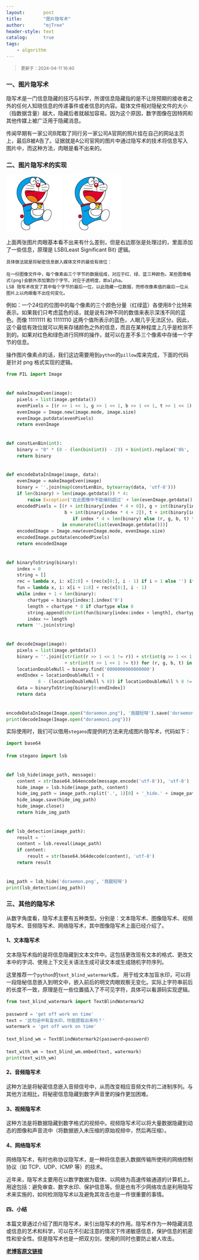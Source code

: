 ```yaml
---
layout:       post
title:        "图片隐写术"
author:       "mjTree"
header-style: text
catalog:      true
tags:
    - algorithm
---
```


><small>更新于：2024-04-11 16:40</small>


### 一、图片隐写术
隐写术是一门信息隐藏的技巧与科学，所谓信息隐藏指的是不让除预期的接收者之外的任何人知晓信息的传递事件或者信息的内容。载体文件相对隐秘文件的大小（指数据含量）越大，隐藏后者就越加容易。因为这个原因，数字图像在因特网和其他传媒上被广泛用于隐藏消息。  

传闻早期有一家公司B爬取了同行另一家公司A官网的照片挂在自己的网站主页上，最后B被A告了。证据就是A公司官网的图片中通过隐写术的技术将信息写入图片中，而这种方法，肉眼是看不出来的。  


### 二、图片隐写术的实现
<img src="/img/article-img/2024/04/0408_1.png" alt="left">  <img src="/img/article-img/2024/04/0408_2.png" alt="right">  

上面两张图片肉眼基本看不出来有什么差别，但是右边那张是处理过的，里面添加了一些信息，原理是 LSB(Least Significant Bit) 逻辑。

```text
具体做法就是将秘密信息嵌入媒体文件的最低有效位：

在一份图像文件中，每个像素由三个字节的数据组成，对应于红、绿、蓝三种颜色。某些图像格式(png)会额外添加第四个字节，对应于透明度，即alpha。
LSB 隐写术改变了其中每个字节的最后一位，以此隐藏一位数据，而修改像素值的最后一位从图片上以肉眼看不出任何变化。
```

例如：一个24位的位图中的每个像素的三个颜色分量（红绿蓝）各使用8个比特来表示。如果我们只考虑蓝色的话，就是说有2种不同的数值来表示深浅不同的蓝色。而像 11111111 和 11111110 这两个值所表示的蓝色，人眼几乎无法区分。因此，这个最低有效位就可以用来存储颜色之外的信息，而且在某种程度上几乎是检测不到的。如果对红色和绿色进行同样的操作，就可以在差不多三个像素中存储一个字节的信息。

操作图片像素点的话，我们这边需要用到`python`的`pillow`库来完成，下面的代码是针对 png 格式实现的逻辑。  

```python
from PIL import Image


def makeImageEven(image):
    pixels = list(image.getdata())
    evenPixels = [(r >> 1 << 1, g >> 1 << 1, b >> 1 << 1, t >> 1 << 1) for [r, g, b, t] in pixels]
    evenImage = Image.new(image.mode, image.size)
    evenImage.putdata(evenPixels)
    return evenImage


def constLenBin(int):
    binary = "0" * (8 - (len(bin(int)) - 2)) + bin(int).replace('0b', '')
    return binary


def encodeDataInImage(image, data):
    evenImage = makeImageEven(image)
    binary = ''.join(map(constLenBin, bytearray(data, 'utf-8')))
    if len(binary) > len(image.getdata()) * 4:
        raise Exception('在此图像中不能编码超过' + len(evenImage.getdata()) * 4 + '位')
    encodedPixels = [(r + int(binary[index * 4 + 0]), g + int(binary[index * 4 + 1]), \
                      b + int(binary[index * 4 + 2]), t + int(binary[index * 4 + 3])) \
                         if index * 4 < len(binary) else (r, g, b, t) for index, (r, g, b, t) \
                     in enumerate(list(evenImage.getdata()))]
    encodedImage = Image.new(evenImage.mode, evenImage.size)
    encodedImage.putdata(encodedPixels)
    return encodedImage


def binaryToString(binary):
    index = 0
    string = []
    rec = lambda x, i: x[2:8] + (rec(x[8:], i - 1) if i > 1 else '') if x else ''
    fun = lambda x, i: x[i + 1:8] + rec(x[8:], i - 1)
    while index + 1 < len(binary):
        chartype = binary[index:].index('0')
        length = chartype * 8 if chartype else 8
        string.append(chr(int(fun(binary[index:index + length], chartype), 2)))
        index += length
    return ''.join(string)


def decodeImage(image):
    pixels = list(image.getdata())
    binary = ''.join([str(int(r >> 1 << 1 != r)) + str(int(g >> 1 << 1 != g)) + str(int(b >> 1 << 1 != b)) \
                      + str(int(t >> 1 << 1 != t)) for (r, g, b, t) in pixels])
    locationDoubleNull = binary.find('0000000000000000')
    endIndex = locationDoubleNull + (
            8 - (locationDoubleNull % 8)) if locationDoubleNull % 8 != 0 else locationDoubleNull
    data = binaryToString(binary[0:endIndex])
    return data


encodeDataInImage(Image.open("doraemon.png"), '我腿短呀').save('doraemon1.png')
print(decodeImage(Image.open("doraemon1.png")))
```

实际使用时，我们可以借用`stegano`库提供的方法来完成图片隐写术，代码如下：  

```python
import base64

from stegano import lsb


def lsb_hide(image_path, message):
    content = str(base64.b64encode(message.encode('utf-8')), 'utf-8')
    hide_image = lsb.hide(image_path, content)
    hide_img_path = image_path.rsplit('.', 1)[0] + '_hide.' + image_path.rsplit('.', 1)[1]
    hide_image.save(hide_img_path)
    hide_image.close()
    return hide_img_path


def lsb_detection(image_path):
    result = ''
    content = lsb.reveal(image_path)
    if content:
        result = str(base64.b64decode(content), 'utf-8')
    return result


img_path = lsb_hide('doraemon.png', '我腿短呀')
print(lsb_detection(img_path))
```


### 三、其他的隐写术
从数字角度看，隐写术主要有五种类型。分别是：文本隐写术、图像隐写术、视频隐写术、音频隐写术、网络隐写术，其中图像隐写术上面已经介绍了。  

#### 1、文本隐写术
文本隐写术指的是将信息隐藏到文本文件中。这包括更改现有文本的格式、更改文本中的字词、使用上下文无关语法生成可读文本或生成随机字符序列。  

这里推荐一个`python`的`text_blind_watermark`库， 用于给文本加盲水印，可以将一段隐秘信息嵌入到明文中，嵌入前后的明文肉眼观察无变化。实际上字符串前后的长度不一致，原理是在一些位置插入了不可见字符，具体可以看源码实现逻辑。  

```python
from text_blind_watermark import TextBlindWatermark2
 
password = 'get off work on time'
text = '这句话中有盲水印，你能提取出来吗？'
watermark = 'get off work on time'
 
text_blind_wm = TextBlindWatermark2(password=password)
 
text_with_wm = text_blind_wm.embed(text, watermark)
print(text_with_wm)
```

#### 2、音频隐写术
这种方法是将秘密信息嵌入音频信号中，从而改变相应音频文件的二进制序列。与其他方法相比，将秘密信息隐藏到数字声音里的操作更加困难。  

#### 3、视频隐写术
这种方法是将数据隐藏到数字格式的视频中。视频隐写术可以将大量数据隐藏到动态的图像和声音流中（将数据嵌入未压缩的原始视频中，然后再压缩）。  

#### 4、网络隐写术
网络隐写术，有时也称协议隐写术，是一种将信息嵌入数据传输所使用的网络控制协议（如 TCP、UDP、ICMP 等）的技术。  

近年来，隐写术主要用在以数字数据为载体、以网络为高速传输通道的计算机上。用途包括：避免审查、数字水印、保护信息等。但是也有不少网络攻击是利用隐写术来实施的，如何检测隐写术以及避免其攻击也是一件很重要的事情。  


#### 四、小结

本篇文章通过介绍了图片隐写术，来引出隐写术的作用。隐写术作为一种隐藏消息或信息的艺术和科学，可以在不引起注意的情况下传递敏感信息，保护信息的机密性和安全性。但是隐写术也是一把双刃剑，使用的同时也要防止被人攻击。  


[**老博客原文链接**](https://blog.csdn.net/m0_37713821/article/details/90575417)
